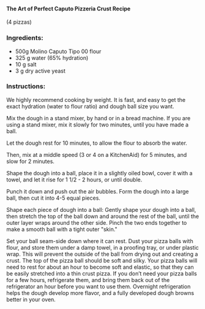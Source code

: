#### The Art of Perfect Caputo Pizzeria Crust Recipe
(4 pizzas)

### Ingredients:

* 500g Molino Caputo Tipo 00 flour
* 325 g water (65% hydration)
* 10 g salt
* 3 g dry active yeast

### Instructions:

We highly recommend cooking by weight.
 It is fast, and easy to get the exact hydration (water to flour ratio) and dough ball size you want. 

Mix the dough in a stand mixer, by hand or in a bread machine. If you are using a stand mixer, mix it slowly for two minutes, until you have made a ball. 

Let the dough rest for 10 minutes, to allow the flour to absorb the water. 

Then, mix at a middle speed (3 or 4 on a KitchenAid) for 5 minutes, and slow for 2 minutes. 

Shape the dough into a ball, place it in a slightly oiled bowl, cover it with a towel, and let it rise for 1 1/2 - 2 hours, or until double. 

Punch it down and push out the air bubbles. Form the dough into a large ball, then cut it into 4-5 equal pieces.

Shape each piece of dough into a ball: Gently shape your dough into a ball, then stretch the top of the ball down and around the rest of the ball, until the outer layer wraps around the other side. Pinch the two ends together to make a smooth ball with a tight outer "skin." 

Set your ball seam-side down where it can rest. Dust your pizza balls with flour, and store them under a damp towel, in a proofing tray, or under plastic wrap. This will prevent the outside of the ball from drying out and creating a crust. The top of the pizza ball should be soft and silky. Your pizza balls will need to rest for about an hour to become soft and elastic, so that they can be easily stretched into a thin crust pizza. If you don’t need your pizza balls for a few hours, refrigerate them, and bring them back out of the refrigerator an hour before you want to use them. Overnight refrigeration helps the dough develop more flavor, and a fully developed dough browns better in your oven.
